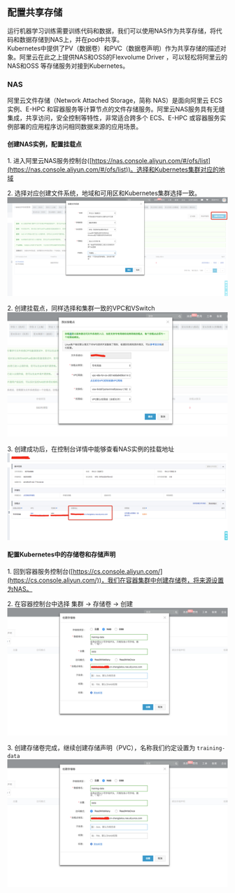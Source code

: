 ## 配置共享存储
运行机器学习训练需要训练代码和数据，我们可以使用NAS作为共享存储，将代码和数据存储到NAS上，并在pod中共享。<br />Kubernetes中提供了PV（数据卷）和PVC（数据卷声明）作为共享存储的描述对象。阿里云在此之上提供NAS和OSS的Flexvolume Driver ，可以轻松将阿里云的NAS和OSS 等存储服务对接到Kubernetes。
### NAS
阿里云文件存储（Network Attached Storage，简称 NAS）是面向阿里云 ECS 实例、E-HPC 和容器服务等计算节点的文件存储服务。阿里云NAS服务具有无缝集成，共享访问，安全控制等特性，非常适合跨多个 ECS、E-HPC 或容器服务实例部署的应用程序访问相同数据来源的应用场景。

#### 创建NAS实例，配置挂载点

1\. 进入阿里云NAS服务控制台([https://nas.console.aliyun.com/#/ofs/list](https://nas.console.aliyun.com/#/ofs/list))。选择和Kubernetes集群对应的地域<br />

2\. 选择对应创建文件系统，地域和可用区和Kubernetes集群选择一致。<br />![image.png](images/nas_create_fs.png)


2\. 创建挂载点，同样选择和集群一致的VPC和VSwitch<br />![image.png](images/nas_add_mount.png)

3\. 创建成功后，在控制台详情中能够查看NAS实例的挂载地址<br />![image.png](images/nas_get_mount.png)

#### 配置Kubernetes中的存储卷和存储声明

1\. 回到容器服务控制台([https://cs.console.aliyun.com/](https://cs.console.aliyun.com/))，我们在容器集群中创建存储卷，将来源设置为NAS。<br />

2\. 在容器控制台中选择 集群 -> 存储卷 -> 创建<br />![image.png](images/nas_create_pv.png)

3\. 创建存储卷完成，继续创建存储声明（PVC），名称我们约定设置为 `training-data`  <br />![image.png](images/nas_create_pvc.png)